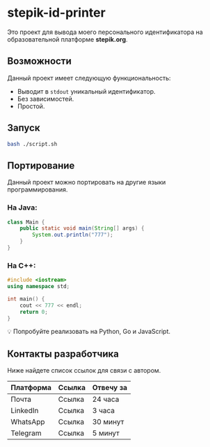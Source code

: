 
# stepik-id-printer

Это проект для вывода моего персонального идентификатора на образовательной платформе **stepik.org**.

## Возможности

Данный проект имеет следующую функциональность:
- Выводит в `stdout` уникальный идентификатор.
- Без зависимостей.
- Простой.

## Запуск

```bash
bash ./script.sh
```

## Портирование

Данный проект можно портировать на другие языки программирования.

### На Java:

```java
class Main {
    public static void main(String[] args) {
        System.out.println("777");
    }
}
```

### На C++:

```c++
#include <iostream>
using namespace std;

int main() {
    cout << 777 << endl;
    return 0;
}
```

💡 Попробуйте реализовать на Python, Go и JavaScript.

## Контакты разработчика

Ниже найдете список ссылок для связи с автором.

| Платформа  | Ссылка | Отвечу за    |
|------------|--------|--------------|
| Почта      | Ссылка | 24 часа      |
| LinkedIn   | Ссылка | 3 часа       |
| WhatsApp   | Ссылка | 30 минут     |
| Telegram   | Ссылка | 5 минут      |
